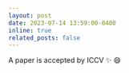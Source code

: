 ```yaml
---
layout: post
date: 2023-07-14 13:59:00-0400
inline: true
related_posts: false
---
```


A paper is accepted by ICCV :sparkles: :smile:
